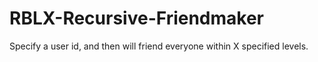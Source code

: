 # RBLX-Recursive-Friendmaker
Specify a user id, and then will friend everyone within X specified levels. 
